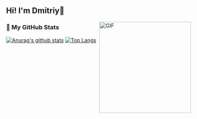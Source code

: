 ## Hi! I'm Dmitriy👋

<img align="right" alt="GIF" height="250px" width="250px" src="https://media.giphy.com/media/du3J3cXyzhj75IOgvA/source.gif" />

### 📌 My GitHub Stats

[![Anurag's github stats](https://github-readme-stats.vercel.app/api?username=SH4KUR&show_icons=true&count_private=true&line_height=21)](https://github.com/anuraghazra/github-readme-stats)
[![Top Langs](https://github-readme-stats.vercel.app/api/top-langs/?username=SH4KUR&layout=compact&card_width=446)](https://github.com/anuraghazra/github-readme-stats)
